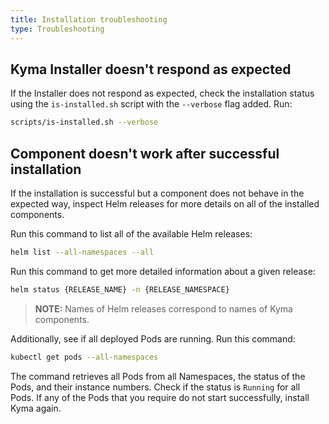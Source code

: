 ```yaml
---
title: Installation troubleshooting
type: Troubleshooting
---
```


## Kyma Installer doesn't respond as expected

If the Installer does not respond as expected, check the installation status using the `is-installed.sh` script with the `--verbose` flag added. Run:

```bash
scripts/is-installed.sh --verbose
```

## Component doesn't work after successful installation

If the installation is successful but a component does not behave in the expected way, inspect Helm releases for more details on all of the installed components.

Run this command to list all of the available Helm releases:

```bash
helm list --all-namespaces --all
```

Run this command to get more detailed information about a given release:

```bash
helm status {RELEASE_NAME} -n {RELEASE_NAMESPACE}
```

>**NOTE:** Names of Helm releases correspond to names of Kyma components.


Additionally, see if all deployed Pods are running. Run this command:

```bash
kubectl get pods --all-namespaces
```

The command retrieves all Pods from all Namespaces, the status of the Pods, and their instance numbers. Check if the status is `Running` for all Pods. If any of the Pods that you require do not start successfully, install Kyma again.

